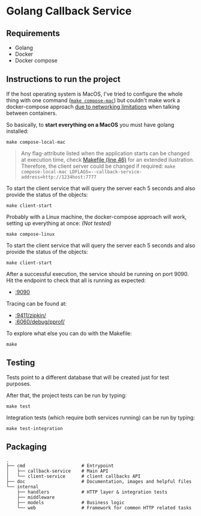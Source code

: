 # Golang Callback Service

## Requirements

- Golang
- Docker
- Docker compose

## Instructions to run the project

If the host operating system is MacOS, I've tried to configure the whole thing with one command ([`make compose-mac`]((Makefile#L46))) but couldn't make work a docker-compose approach [due to networking limitations](https://docs.docker.com/docker-for-mac/networking/#known-limitations-use-cases-and-workarounds) when talking between containers.

So basically, to **start everything on a MacOS** you must have golang installed:

    make compose-local-mac

> Any flag-attribute listed when the application starts can be changed at execution time, check [Makefile (line 46)](Makefile#L46) for an extended ilustration.
> Therefore, the client server could be changed if required:
> `make compose-local-mac LDFLAGS=--callback-service-address=http://1234host:7777`

To start the client service that will query the server each 5 seconds and also provide the status of the objects:

    make client-start

Probably with a Linux machine, the docker-compose approach will work, setting up everything at once:
*(Not tested)*

    make compose-linux

To start the client service that will query the server each 5 seconds and also provide the status of the objects:

    make client-start

After a successful execution, the service should be running on port 9090. Hit the endpoint to check that all is running as expected:

- [:9090](http://localhost:9090/)

Tracing can be found at:

- [:9411/zipkin/](http://localhost:9411/zipkin/)
- [:6060/debug/pprof/](http://localhost:6060/debug/pprof/)

To explore what else you can do with the Makefile:

    make

## Testing

Tests point to a different database that will be created just for test purposes.

After that, the project tests can be run by typing:

    make test

Integration tests (which require both services running) can be run by typing:

    make test-integration

## Packaging

    .
    ├── cmd                     # Entrypoint
    │   ├── callback-service    # Main API
    │   └── client-service      # client callbacks API
    ├── doc                     # Documentation, images and helpful files
    └── internal
        ├── handlers            # HTTP layer & integration tests
        ├── middleware
        ├── models              # Business logic
        └── web                 # Framework for common HTTP related tasks
